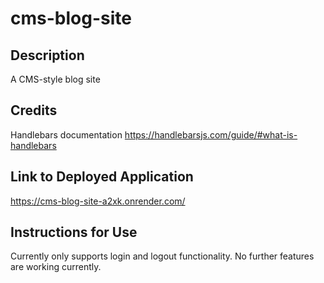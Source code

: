 # cms-blog-site

## Description

A CMS-style blog site

## Credits

Handlebars documentation
https://handlebarsjs.com/guide/#what-is-handlebars

## Link to Deployed Application

https://cms-blog-site-a2xk.onrender.com/

## Instructions for Use

Currently only supports login and logout functionality. No further features are working currently.
